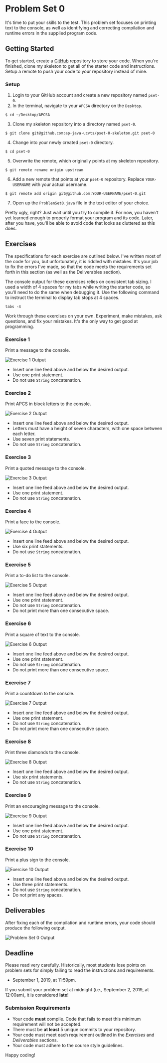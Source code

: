 # Problem Set 0

It's time to put your skills to the test. This problem set focuses on printing text to the console, as well as identifying and correcting compilation and runtime errors in the supplied program code.

## Getting Started

To get started, create a [GitHub](https://github.com/) repository to store your code. When you're finished, clone my skeleton to get all of the starter code and instructions. Setup a remote to push your code to your repository instead of mine.

### Setup

1. Login to your GitHub account and create a new repository named `pset-0`.
2. In the terminal, navigate to your `APCSA` directory on the `Desktop`.
```
$ cd ~/Desktop/APCSA
```
3. Clone my skeleton repository into a directory named `pset-0`.
```
$ git clone git@github.com:ap-java-ucvts/pset-0-skeleton.git pset-0
```
4. Change into your newly created `pset-0` directory.
```
$ cd pset-0
```
5. Overwrite the remote, which originally points at my skeleton repository.
```
$ git remote rename origin upstream
```
6. Add a new remote that points at your `pset-0` repository. Replace `YOUR-USERNAME` with your actual username.
```
$ git remote add origin git@github.com:YOUR-USERNAME/pset-0.git
```
7. Open up the `ProblemSet0.java` file in the text editor of your choice.

Pretty ugly, right? Just wait until you try to compile it. For now, you haven't yet learned enough to properly format your program and its code. Later, after you have, you'll be able to avoid code that looks as cluttered as this does.

## Exercises

The specifications for each exercise are outlined below. I've written most of the code for you, but unfortunately, it is riddled with mistakes. It's your job to fix the errors I've made, so that the code meets the requirements set forth in this section (as well as the Deliverables section).

The console output for these exercises relies on consistent tab sizing. I used a width of 4 spaces for my tabs while writing the starter code, so you'll need to do the same when debugging it. Use the following command to instruct the terminal to display tab stops at 4 spaces.
```
tabs -4
```
Work through these exercises on your own. Experiment, make mistakes, ask questions, and fix your mistakes. It's the only way to get good at programming.

### Exercise 1

Print a message to the console.

![Exercise 1 Output](https://github.com/ap-java-ucvts/pset-0-skeleton/blob/master/images/pset-0-exercise-1.png)

* Insert one line feed above and below the desired output.
* Use one print statement.
* Do not use `String` concatenation.

### Exercise 2

Print APCS in block letters to the console.

![Exercise 2 Output](https://github.com/ap-java-ucvts/pset-0-skeleton/blob/master/images/pset-0-exercise-2.png)

* Insert one line feed above and below the desired output.
* Letters must have a height of seven characters, with one space between each letter.
* Use seven print statements.
* Do not use `String` concatenation.

### Exercise 3

Print a quoted message to the console.

![Exercise 3 Output](https://github.com/ap-java-ucvts/pset-0-skeleton/blob/master/images/pset-0-exercise-3.png)

* Insert one line feed above and below the desired output.
* Use one print statement.
* Do not use `String` concatenation.

### Exercise 4

Print a face to the console.

![Exercise 4 Output](https://github.com/ap-java-ucvts/pset-0-skeleton/blob/master/images/pset-0-exercise-4.png)

* Insert one line feed above and below the desired output.
* Use six print statements.
* Do not use `String` concatenation.

### Exercise 5

Print a to-do list to the console.

![Exercise 5 Output](https://github.com/ap-java-ucvts/pset-0-skeleton/blob/master/images/pset-0-exercise-5.png)

* Insert one line feed above and below the desired output.
* Use one print statement.
* Do not use `String` concatenation.
* Do not print more than one consecutive space.

### Exercise 6

Print a square of text to the console.

![Exercise 6 Output](https://github.com/ap-java-ucvts/pset-0-skeleton/blob/master/images/pset-0-exercise-6.png)

* Insert one line feed above and below the desired output.
* Use one print statement.
* Do not use `String` concatenation.
* Do not print more than one consecutive space.

### Exercise 7

Print a countdown to the console.

![Exercise 7 Output](https://github.com/ap-java-ucvts/pset-0-skeleton/blob/master/images/pset-0-exercise-7.png)

* Insert one line feed above and below the desired output.
* Use one print statement.
* Do not use `String` concatenation.
* Do not print more than one consecutive space.

### Exercise 8

Print three diamonds to the console.

![Exercise 8 Output](https://github.com/ap-java-ucvts/pset-0-skeleton/blob/master/images/pset-0-exercise-8.png)

* Insert one line feed above and below the desired output.
* Use six print statements.
* Do not use `String` concatenation.

### Exercise 9

Print an encouraging message to the console.

![Exercise 9 Output](https://github.com/ap-java-ucvts/pset-0-skeleton/blob/master/images/pset-0-exercise-9.png)

* Insert one line feed above and below the desired output.
* Use one print statement.
* Do not use `String` concatenation.

### Exercise 10

Print a plus sign to the console.

![Exercise 10 Output](https://github.com/ap-java-ucvts/pset-0-skeleton/blob/master/images/pset-0-exercise-10.png)

* Insert one line feed above and below the desired output.
* Use three print statements.
* Do not use `String` concatenation.
* Do not print any spaces.

## Deliverables

After fixing each of the compilation and runtime errors, your code should produce the following output.

![Problem Set 0 Output](https://github.com/ap-java-ucvts/pset-0-skeleton/blob/master/images/pset-0-all.png)

## Deadline

Please read very carefully. Historically, most students lose points on problem sets for simply failing to read the instructions and requirements.

* September 1, 2019, at 11:59pm.

If you submit your problem set at midnight (i.e., September 2, 2019, at 12:00am), it is considered **late**!

### Submission Requirements

* Your code **must** compile. Code that fails to meet this minimum requirement will not be accepted.
* There must be **at least** 5 unique commits to your repository.
* Your code must meet each requirement outlined in the *Exercises* and *Deliverables* sections.
* Your code must adhere to the course style guidelines.

Happy coding!
